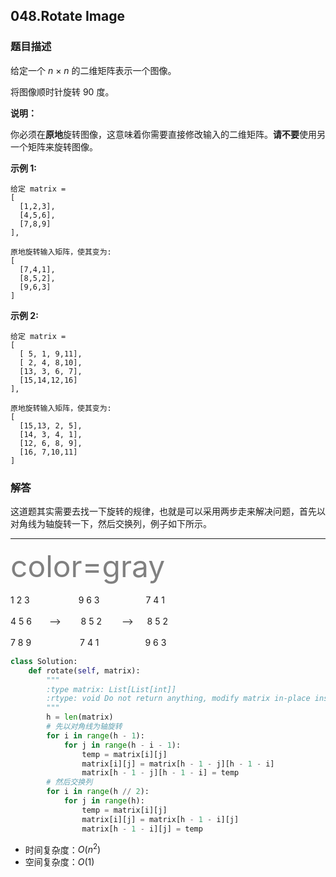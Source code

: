 ## 048.**Rotate Image**

### 题目描述

给定一个 *n* × *n* 的二维矩阵表示一个图像。

将图像顺时针旋转 90 度。

**说明：**

你必须在**原地**旋转图像，这意味着你需要直接修改输入的二维矩阵。**请不要**使用另一个矩阵来旋转图像。

**示例 1:**

```
给定 matrix = 
[
  [1,2,3],
  [4,5,6],
  [7,8,9]
],

原地旋转输入矩阵，使其变为:
[
  [7,4,1],
  [8,5,2],
  [9,6,3]
]
```

**示例 2:**

```
给定 matrix =
[
  [ 5, 1, 9,11],
  [ 2, 4, 8,10],
  [13, 3, 6, 7],
  [15,14,12,16]
], 

原地旋转输入矩阵，使其变为:
[
  [15,13, 2, 5],
  [14, 3, 4, 1],
  [12, 6, 8, 9],
  [16, 7,10,11]
]
```

### 解答

这道题其实需要去找一下旋转的规律，也就是可以采用两步走来解决问题，首先以对角线为轴旋转一下，然后交换列，例子如下所示。



****
<font color=gray size=72>color=gray</font>

1  2  3　　　 　　 9  6  3　　　　　  7  4  1

4  5  6　　-->　　 8  5  2　　 -->   　 8  5  2　　

7  8  9 　　　 　　7  4  1　　　　　  9  6  3





```python
class Solution:
    def rotate(self, matrix):
        """
        :type matrix: List[List[int]]
        :rtype: void Do not return anything, modify matrix in-place instead.
        """
        h = len(matrix)
        # 先以对角线为轴旋转
        for i in range(h - 1):
            for j in range(h - i - 1):
                temp = matrix[i][j]
                matrix[i][j] = matrix[h - 1 - j][h - 1 - i]
                matrix[h - 1 - j][h - 1 - i] = temp
        # 然后交换列
        for i in range(h // 2):
            for j in range(h):
                temp = matrix[i][j]
                matrix[i][j] = matrix[h - 1 - i][j]
                matrix[h - 1 - i][j] = temp
```

- 时间复杂度：$O(n^2)$
- 空间复杂度：$O(1)$ 

